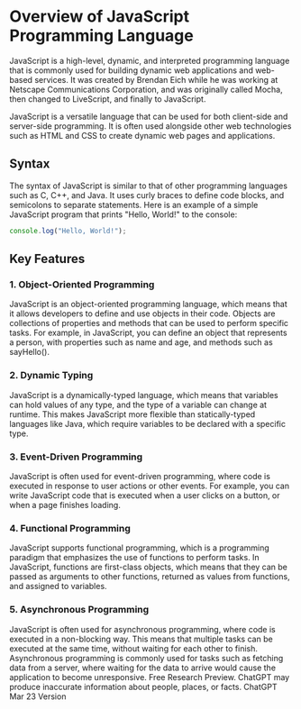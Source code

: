 # Overview of JavaScript Programming Language

JavaScript is a high-level, dynamic, and interpreted programming language that is commonly used for building dynamic web applications and web-based services. It was created by Brendan Eich while he was working at Netscape Communications Corporation, and was originally called Mocha, then changed to LiveScript, and finally to JavaScript.

JavaScript is a versatile language that can be used for both client-side and server-side programming. It is often used alongside other web technologies such as HTML and CSS to create dynamic web pages and applications.

## Syntax

The syntax of JavaScript is similar to that of other programming languages such as C, C++, and Java. It uses curly braces to define code blocks, and semicolons to separate statements. Here is an example of a simple JavaScript program that prints "Hello, World!" to the console:

```javascript
console.log("Hello, World!");
```

## Key Features

### 1. Object-Oriented Programming

JavaScript is an object-oriented programming language, which means that it allows developers to define and use objects in their code. Objects are collections of properties and methods that can be used to perform specific tasks. For example, in JavaScript, you can define an object that represents a person, with properties such as name and age, and methods such as sayHello().

### 2. Dynamic Typing

JavaScript is a dynamically-typed language, which means that variables can hold values of any type, and the type of a variable can change at runtime. This makes JavaScript more flexible than statically-typed languages like Java, which require variables to be declared with a specific type.

### 3. Event-Driven Programming

JavaScript is often used for event-driven programming, where code is executed in response to user actions or other events. For example, you can write JavaScript code that is executed when a user clicks on a button, or when a page finishes loading.

### 4. Functional Programming

JavaScript supports functional programming, which is a programming paradigm that emphasizes the use of functions to perform tasks. In JavaScript, functions are first-class objects, which means that they can be passed as arguments to other functions, returned as values from functions, and assigned to variables.

### 5. Asynchronous Programming

JavaScript is often used for asynchronous programming, where code is executed in a non-blocking way. This means that multiple tasks can be executed at the same time, without waiting for each other to finish. Asynchronous programming is commonly used for tasks such as fetching data from a server, where waiting for the data to arrive would cause the application to become unresponsive.
Free Research Preview. ChatGPT may produce inaccurate information about people, places, or facts. ChatGPT Mar 23 Version

